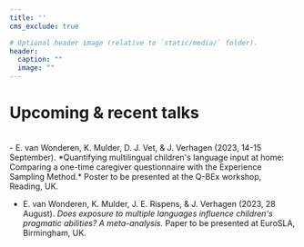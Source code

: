 ```yaml
---
title: ''
cms_exclude: true

# Optional header image (relative to `static/media/` folder).
header:
  caption: ""
  image: ""
---
```


# Upcoming & recent talks
<br>
- E. van Wonderen, K. Mulder, D. J. Vet, & J. Verhagen (2023, 14-15 September). *Quantifying multilingual children's language input at home: Comparing a one-time caregiver questionnaire with the Experience Sampling Method.* Poster to be presented at the Q-BEx workshop, Reading, UK.

- E. van Wonderen, K. Mulder, J. E. Rispens, & J. Verhagen (2023, 28 August). *Does exposure to multiple languages influence children's pragmatic abilities? A meta-analysis.* Paper to be presented at EuroSLA, Birmingham, UK.




